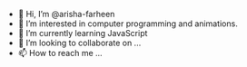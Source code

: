 - 👋 Hi, I’m @arisha-farheen
- 👀 I’m interested in computer programming and animations.
- 🌱 I’m currently learning JavaScript
- 💞️ I’m looking to collaborate on ...
- 📫 How to reach me ...

<!---
arisha-farheen/arisha-farheen is a ✨ special ✨ repository because its `README.md` (this file) appears on your GitHub profile.
You can click the Preview link to take a look at your changes.
--->
